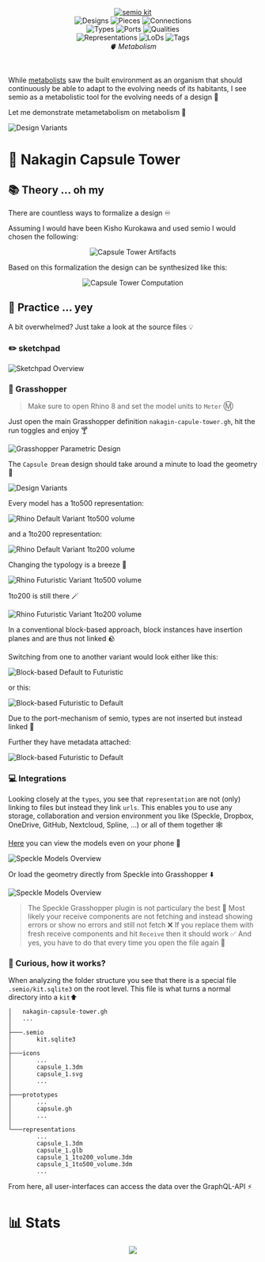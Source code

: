 <p align="center">
    <a href="https://github.com/usalu/semio">
        <picture>
            <source media="(prefers-color-scheme: dark)" srcset="https://raw.githubusercontent.com/usalu/semio/main-tag/logo/kit-horizontal-dark.svg">
            <source media="(prefers-color-scheme: light)" srcset="https://raw.githubusercontent.com/usalu/semio/main-tag/logo/kit-horizontal.svg">
            <img alt="semio kit" href="https://github.com/usalu/semio/" src="https://raw.githubusercontent.com/usalu/semio/main-tag/logo/kit-horizontal.svg">
        </picture>
    </a>
    <br/>
    <a><img src="https://raw.githubusercontent.com/usalu/metabolism/main-tag/badges/designs.svg" alt="Designs"></a>
    <a><img src="https://raw.githubusercontent.com/usalu/metabolism/main-tag/badges/pieces.svg" alt="Pieces"></a>
    <a><img src="https://raw.githubusercontent.com/usalu/metabolism/main-tag/badges/connections.svg" alt="Connections"></a>
    <br/>
    <a><img src="https://raw.githubusercontent.com/usalu/metabolism/main-tag/badges/types.svg" alt="Types"></a>
    <a><img src="https://raw.githubusercontent.com/usalu/metabolism/main-tag/badges/ports.svg" alt="Ports"></a>
    <a><img src="https://raw.githubusercontent.com/usalu/metabolism/main-tag/badges/qualities.svg" alt="Qualities"></a>
    <br/>
    <a><img src="https://raw.githubusercontent.com/usalu/metabolism/main-tag/badges/representations.svg" alt="Representations"></a>
    <a><img src="https://raw.githubusercontent.com/usalu/metabolism/main-tag/badges/lods.svg" alt="LoDs"></a>
    <a><img src="https://raw.githubusercontent.com/usalu/metabolism/main-tag/badges/tags.svg" alt="Tags"></a>
    <br/>
    <i>🫀 Metabolism</i>
</p>
<br/>

While [metabolists](<https://en.wikipedia.org/wiki/Metabolism_(architecture)>) saw the built environment as an organism that should continuously be able to adapt to the evolving needs of its habitants, I see semio as a metabolistic tool for the evolving needs of a design 🔀

Let me demonstrate metametabolism on metabolism 🤯

![Design Variants](https://raw.githubusercontent.com/usalu/metabolism/main-tag/docs/design-variants.png)

# 🗼 Nakagin Capsule Tower

## 📚 Theory ... oh my

There are countless ways to formalize a design ♾️

Assuming I would have been Kisho Kurokawa and used semio I would chosen the following:

<p align="center">
    <picture>
        <source media="(prefers-color-scheme: dark)" srcset="https://raw.githubusercontent.com/usalu/metabolism/main-tag/docs/artifacts-dark.svg">
        <source media="(prefers-color-scheme: light)" srcset="https://raw.githubusercontent.com/usalu/metabolism/main-tag/docs/artifacts.svg">
        <img alt="Capsule Tower Artifacts" src="https://raw.githubusercontent.com/usalu/metabolism/main-tag/docs/artifacts.svg">
    </picture>
</p>

Based on this formalization the design can be synthesized like this:

<p align="center">
    <picture>
        <source media="(prefers-color-scheme: dark)" srcset="https://raw.githubusercontent.com/usalu/metabolism/main-tag/docs/computation-dark.svg">
        <source media="(prefers-color-scheme: light)" srcset="https://raw.githubusercontent.com/usalu/metabolism/main-tag/docs/computation.svg">
        <img alt="Capsule Tower Computation" src="https://raw.githubusercontent.com/usalu/metabolism/main-tag/docs/computation.svg">
    </picture>
</p>

## 🔨 Practice ... yey

A bit overwhelmed? Just take a look at the source files 💡

### ✏️ sketchpad

![Sketchpad Overview](https://raw.githubusercontent.com/usalu/metabolism/main-tag/docs/sketchpad-demo.gif)

### 🦗 Grasshopper

> Make sure to open Rhino 8 and set the model units to `Meter` Ⓜ️

Just open the main Grasshopper definition `nakagin-capule-tower.gh`, hit the run toggles and enjoy 🍸

![Grasshopper Parametric Design](https://raw.githubusercontent.com/usalu/metabolism/main-tag/docs/grasshopper-definition.png)

The `Capsule Dream` design should take around a minute to load the geometry 🐚

![Design Variants](https://raw.githubusercontent.com/usalu/metabolism/main-tag/docs/design-variants-rhino.png)

Every model has a 1to500 representation:

![Rhino Default Variant 1to500 volume](https://raw.githubusercontent.com/usalu/metabolism/main-tag/docs/rhino-default-variant-1to500-volume.png)

and a 1to200 representation:

![Rhino Default Variant 1to200 volume](https://raw.githubusercontent.com/usalu/metabolism/main-tag/docs/rhino-default-variant-1to200-volume.png)

Changing the typology is a breeze 🔁

![Rhino Futuristic Variant 1to500 volume](https://raw.githubusercontent.com/usalu/metabolism/main-tag/docs/rhino-futuristic-variant-1to500-volume.png)

1to200 is still there 🪄

![Rhino Futuristic Variant 1to200 volume](https://raw.githubusercontent.com/usalu/metabolism/main-tag/docs/rhino-futuristic-variant-1to200-volume.png)

In a conventional block-based approach, block instances have insertion planes and are thus not linked 🪨

Switching from one to another variant would look either like this:

![Block-based Default to Futuristic](https://raw.githubusercontent.com/usalu/metabolism/main-tag/docs/block-based-default-to-futuristic.png)

or this:

![Block-based Futuristic to Default](https://raw.githubusercontent.com/usalu/metabolism/main-tag/docs/block-based-futuristic-to-default.png)

Due to the port-mechanism of semio, types are not inserted but instead linked 🔗

Further they have metadata attached:

![Block-based Futuristic to Default](https://raw.githubusercontent.com/usalu/metabolism/main-tag/docs/rhino-default-variant-metrics.png)

### 💻 Integrations

Looking closely at the `types`, you see that `representation` are not (only) linking to files but instead they link `urls`. This enables you to use any storage, collaboration and version environment you like (Speckle, Dropbox, OneDrive, GitHub, Nextcloud, Spline, ...) or all of them together 🕸️

[Here](https://app.speckle.systems/projects/e7de1a2f8f) you can view the models even on your phone 📱

![Speckle Models Overview](https://raw.githubusercontent.com/usalu/metabolism/main-tag/docs/speckle-models-overview.png)

Or load the geometry directly from Speckle into Grasshopper ⬇️

![Speckle Models Overview](https://raw.githubusercontent.com/usalu/metabolism/main-tag/docs/grasshopper-speckle.png)

> The Speckle Grasshopper plugin is not particulary the best 🥴 Most likely your receive components are not fetching and instead showing errors or show no errors and still not fetch ❌ If you replace them with fresh receive components and hit `Receive` then it should work ✅ And yes, you have to do that every time you open the file again 🥵

### 🤔 Curious, how it works?

When analyzing the folder structure you see that there is a special file `.semio/kit.sqlite3` on the root level. This file is what turns a normal directory into a `kit`⬆️

```
│   nakagin-capsule-tower.gh
│   ...
│
├───.semio
│       kit.sqlite3
│
├───icons
│       ...
│       capsule_1.3dm
│       capsule_1.svg
│       ...
│
├───prototypes
│       ...
│       capsule.gh
│       ...
│
└───representations
        ...
        capsule_1.3dm
        capsule_1.glb
        capsule_1_1to200_volume.3dm
        capsule_1_1to500_volume.3dm
        ...
```

From here, all user-interfaces can access the data over the GraphQL-API ⚡

# 📊 Stats

<p align="center">
    <a href="https://github.com/usalu/metabolism"><img src="https://hits.seeyoufarm.com/api/count/incr/badge.svg?url=https%3A%2F%2Fgithub.com%2Fusalu%2Fmetabolism&count_bg=%23FF344F&title_bg=%23555555&icon=&icon_color=%23E7E7E7&title=visits&edge_flat=true"/></a>
</p>
